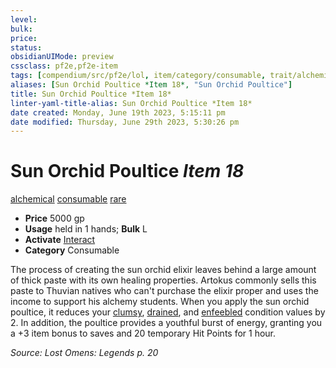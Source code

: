 ```yaml
---
level:
bulk:
price:
status:
obsidianUIMode: preview
cssclass: pf2e,pf2e-item
tags: [compendium/src/pf2e/lol, item/category/consumable, trait/alchemical, trait/consumable, trait/rare]
aliases: [Sun Orchid Poultice *Item 18*, "Sun Orchid Poultice"]
title: Sun Orchid Poultice *Item 18*
linter-yaml-title-alias: Sun Orchid Poultice *Item 18*
date created: Monday, June 19th 2023, 5:15:11 pm
date modified: Thursday, June 29th 2023, 5:30:26 pm
---
```


# Sun Orchid Poultice *Item 18*

[alchemical](rules/traits/alchemical.md) [consumable](rules/traits/consumable.md) [rare](rules/traits/rare.md)  

- **Price** 5000 gp
- **Usage** held in 1 hands; **Bulk** L
- **Activate** [Interact](rules/actions/interact.md)
- **Category** Consumable

The process of creating the sun orchid elixir leaves behind a large amount of thick paste with its own healing properties. Artokus commonly sells this paste to Thuvian natives who can't purchase the elixir proper and uses the income to support his alchemy students. When you apply the sun orchid poultice, it reduces your [clumsy](rules/conditions.md#Clumsy), [drained](rules/conditions.md#Drained), and [enfeebled](rules/conditions.md#Enfeebled) condition values by 2. In addition, the poultice provides a youthful burst of energy, granting you a +3 item bonus to saves and 20 temporary Hit Points for 1 hour.

*Source: Lost Omens: Legends p. 20*
